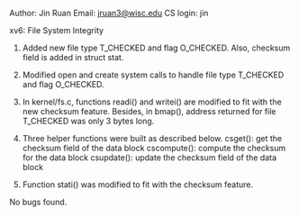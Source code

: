 Author: Jin Ruan
Email: jruan3@wisc.edu
CS login: jin

xv6: File System Integrity
1) Added new file type T_CHECKED and flag O_CHECKED. Also, checksum field 
is added in struct stat.

2) Modified open and create system calls to handle file type T_CHECKED and 
flag O_CHECKED.

3) In kernel/fs.c, functions readi() and writei() are modified to fit with 
the new checksum feature. Besides, in bmap(), address returned for file 
T_CHECKED was only 3 bytes long.

4) Three helper functions were built as described below.
csget(): get the checksum field of the data block
cscompute(): compute the checksum for the data block
csupdate(): update the checksum field of the data block

5) Function stati() was modified to fit with the checksum feature.

No bugs found.
